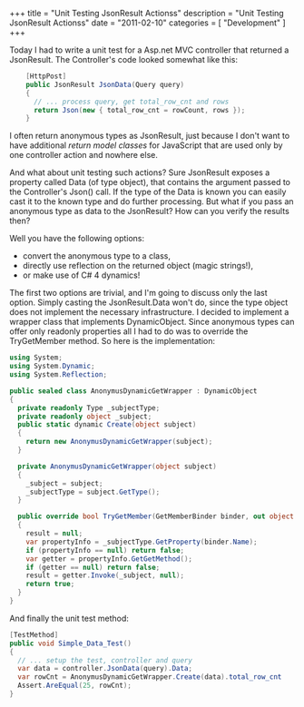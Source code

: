 +++
title = "Unit Testing JsonResult Actionss"
description = "Unit Testing JsonResult Actionss"
date = "2011-02-10"
categories = [ "Development" ]
+++

Today I had to write a unit test for a Asp.net MVC controller that returned a
JsonResult. The Controller's code looked somewhat like this:

```csharp
    [HttpPost]
    public JsonResult JsonData(Query query)
    {
      // ... process query, get total_row_cnt and rows
      return Json(new { total_row_cnt = rowCount, rows });
    }
```

I often return anonymous types as JsonResult, just because I don't want to
have additional _return model classes_ for JavaScript that are used only by
one controller action and nowhere else.

And what about unit testing such actions? Sure JsonResult exposes a property
called Data (of type object), that contains the argument passed to the
Controller's Json() call. If the type of the Data is known you can easily cast
it to the known type and do further processing. But what if you pass an
anonymous type as data to the JsonResult? How can you verify the results then?

Well you have the following options:

  * convert the anonymous type to a class,
  * directly use reflection on the returned object (magic strings!),
  * or make use of C# 4 dynamics!

The first two options are trivial, and I'm going to discuss only the last
option. Simply casting the JsonResult.Data won't do, since the type object
does not implement the necessary infrastructure. I decided to implement a
wrapper class that implements DynamicObject. Since anonymous types can offer
only readonly properties all I had to do was to override the TryGetMember
method. So here is the implementation:

```csharp
using System;
using System.Dynamic;
using System.Reflection;

public sealed class AnonymusDynamicGetWrapper : DynamicObject
{
  private readonly Type _subjectType;
  private readonly object _subject;
  public static dynamic Create(object subject)
  {
    return new AnonymusDynamicGetWrapper(subject);
  }

  private AnonymusDynamicGetWrapper(object subject)
  {
    _subject = subject;
    _subjectType = subject.GetType();
  }

  public override bool TryGetMember(GetMemberBinder binder, out object result)
  {
    result = null;
    var propertyInfo = _subjectType.GetProperty(binder.Name);
    if (propertyInfo == null) return false;
    var getter = propertyInfo.GetGetMethod();
    if (getter == null) return false;
    result = getter.Invoke(_subject, null);
    return true;
  }
}
```

And finally the unit test method:

```csharp
[TestMethod]
public void Simple_Data_Test()
{
  // ... setup the test, controller and query
  var data = controller.JsonData(query).Data;
  var rowCnt = AnonymusDynamicGetWrapper.Create(data).total_row_cnt
  Assert.AreEqual(25, rowCnt);
}
```